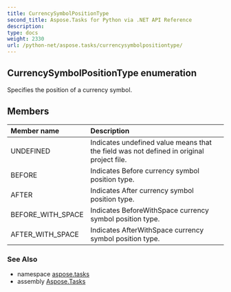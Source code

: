 ```yaml
---
title: CurrencySymbolPositionType
second_title: Aspose.Tasks for Python via .NET API Reference
description: 
type: docs
weight: 2330
url: /python-net/aspose.tasks/currencysymbolpositiontype/
---
```


## CurrencySymbolPositionType enumeration

Specifies the position of a currency symbol.

## Members
| Member name | Description |
| :- | :- |
|UNDEFINED|Indicates undefined value means that the field was not defined in original project file.|
|BEFORE|Indicates Before currency symbol position type.|
|AFTER|Indicates After currency symbol position type.|
|BEFORE_WITH_SPACE|Indicates BeforeWithSpace currency symbol position type.|
|AFTER_WITH_SPACE|Indicates AfterWithSpace currency symbol position type.|

### See Also

* namespace [aspose.tasks](/tasks/python-net/aspose.tasks/)
* assembly [Aspose.Tasks](/tasks/python-net/)

